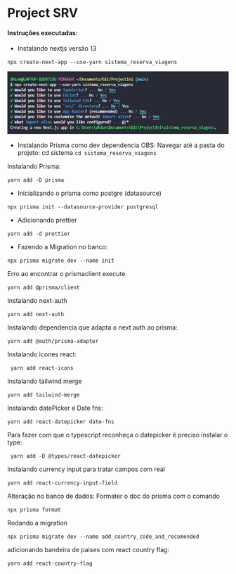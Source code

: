 # Project SRV
#### Instruções executadas:
*  Instalando nextjs versão 13
```
npx create-next-app --use-yarn sistema_reserva_viagens
``` 
![Alt text](image.png)

* Instalando Prisma como dev dependencia
OBS: Navegar até a pasta do projeto: cd sistema ```cd sistema_reserva_viagens```

Instalando Prisma:
```
yarn add -D prisma
```

* Inicializando o prisma como postgre (datasource)
```
npx prisma init --datasource-provider postgresql
```
* Adicionando prettier
```
yarn add -d prettier
```
* Fazendo a Migration no banco:
```
npx prisma migrate dev --name init
```

Erro ao encontrar o prismaclient execute
```
yarn add @prisma/client
```
Instalando next-auth
```
yarn add next-auth 
```
Instalando dependencia que adapta o next auth ao prisma:
```
yarn add @auth/prisma-adapter
```
Instalando icones react:
```
 yarn add react-icons
```

Instalando tailwind merge
```
yarn add tailwind-merge
```

Instalando datePicker e Date fns:
```
yarn add react-datepicker date-fns
```
Para fazer com que o typescript reconheça o datepicker é preciso instalar o type: 
```
 yarn add -D @types/react-datepicker
```

Instalando currency input para tratar campos com real
```
yarn add react-currency-input-field
```
Alteração no banco de dados:
Formater o doc do prisma com o comando
```
npx prisma format
```
Rodando a migration
```
npx prisma migrate dev --name add_country_code_and_recomended
```
adicionando bandeira de paises com react country flag:
```
yarn add react-country-flag
```